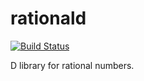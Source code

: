 # rationald
[![Build Status](https://travis-ci.org/bytecurry/rationald.svg?branch=master)](https://travis-ci.org/bytecurry/rationald)

D library for rational numbers.
